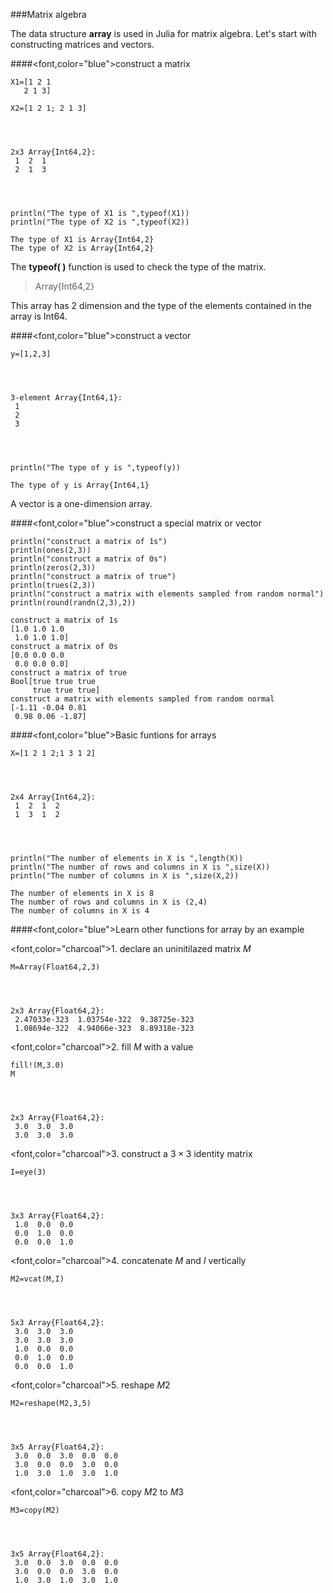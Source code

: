 
###Matrix algebra

The data structure **array** is used in Julia for matrix algebra. Let's start
with constructing matrices and vectors.

####<font,color="blue">construct a matrix</font>


    X1=[1 2 1
       2 1 3]
    
    X2=[1 2 1; 2 1 3]




    2x3 Array{Int64,2}:
     1  2  1
     2  1  3




    println("The type of X1 is ",typeof(X1))
    println("The type of X2 is ",typeof(X2))

    The type of X1 is Array{Int64,2}
    The type of X2 is Array{Int64,2}


The **typeof( )** function is used to check the type of the matrix.

> Array{Int64,2}

This array has 2 dimension and the type of the elements contained in the array
is Int64.

####<font,color="blue">construct a vector</font>


    y=[1,2,3]




    3-element Array{Int64,1}:
     1
     2
     3




    println("The type of y is ",typeof(y))

    The type of y is Array{Int64,1}


A vector is a one-dimension array.

####<font,color="blue">construct a special matrix or vector</font>


    println("construct a matrix of 1s")
    println(ones(2,3))
    println("construct a matrix of 0s")
    println(zeros(2,3))
    println("construct a matrix of true")
    println(trues(2,3))
    println("construct a matrix with elements sampled from random normal")
    println(round(randn(2,3),2))

    construct a matrix of 1s
    [1.0 1.0 1.0
     1.0 1.0 1.0]
    construct a matrix of 0s
    [0.0 0.0 0.0
     0.0 0.0 0.0]
    construct a matrix of true
    Bool[true true true
         true true true]
    construct a matrix with elements sampled from random normal
    [-1.11 -0.04 0.81
     0.98 0.06 -1.87]


####<font,color="blue">Basic funtions for arrays</font>


    X=[1 2 1 2;1 3 1 2]




    2x4 Array{Int64,2}:
     1  2  1  2
     1  3  1  2




    println("The number of elements in X is ",length(X))
    println("The number of rows and columns in X is ",size(X))
    println("The number of columns in X is ",size(X,2))

    The number of elements in X is 8
    The number of rows and columns in X is (2,4)
    The number of columns in X is 4


####<font,color="blue">Learn other functions for array by an example</font>

<font,color="charcoal">1. declare an uninitilazed matrix $M$</font>


    M=Array(Float64,2,3)




    2x3 Array{Float64,2}:
     2.47033e-323  1.03754e-322  9.38725e-323
     1.08694e-322  4.94066e-323  8.89318e-323



<font,color="charcoal">2. fill $M$ with a value</font>


    fill!(M,3.0)
    M




    2x3 Array{Float64,2}:
     3.0  3.0  3.0
     3.0  3.0  3.0



<font,color="charcoal">3. construct a $3\times 3$ identity matrix</font>


    I=eye(3)




    3x3 Array{Float64,2}:
     1.0  0.0  0.0
     0.0  1.0  0.0
     0.0  0.0  1.0



<font,color="charcoal">4. concatenate $M$ and $I$ vertically</font>


    M2=vcat(M,I)




    5x3 Array{Float64,2}:
     3.0  3.0  3.0
     3.0  3.0  3.0
     1.0  0.0  0.0
     0.0  1.0  0.0
     0.0  0.0  1.0



<font,color="charcoal">5. reshape $M2$</font>


    M2=reshape(M2,3,5)




    3x5 Array{Float64,2}:
     3.0  0.0  3.0  0.0  0.0
     3.0  0.0  0.0  3.0  0.0
     1.0  3.0  1.0  3.0  1.0



<font,color="charcoal">6. copy $M2$ to $M3$</font>


    M3=copy(M2)




    3x5 Array{Float64,2}:
     3.0  0.0  3.0  0.0  0.0
     3.0  0.0  0.0  3.0  0.0
     1.0  3.0  1.0  3.0  1.0


